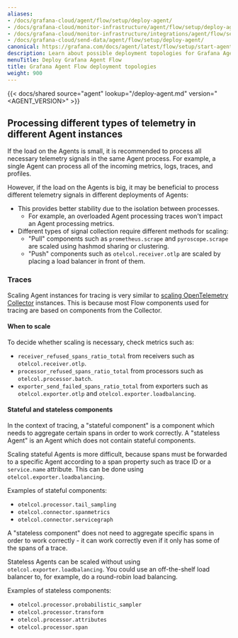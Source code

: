 ```yaml
---
aliases:
- /docs/grafana-cloud/agent/flow/setup/deploy-agent/
- /docs/grafana-cloud/monitor-infrastructure/agent/flow/setup/deploy-agent/
- /docs/grafana-cloud/monitor-infrastructure/integrations/agent/flow/setup/deploy-agent/
- /docs/grafana-cloud/send-data/agent/flow/setup/deploy-agent/
canonical: https://grafana.com/docs/agent/latest/flow/setup/start-agent/
description: Learn about possible deployment topologies for Grafana Agent Flow
menuTitle: Deploy Grafana Agent Flow
title: Grafana Agent Flow deployment topologies
weight: 900
---
```


{{< docs/shared source="agent" lookup="/deploy-agent.md" version="<AGENT_VERSION>" >}}

## Processing different types of telemetry in different Agent instances

If the load on the Agents is small, it is recommended to process all necessary telemetry signals in the same Agent process. 
For example, a single Agent can process all of the incoming metrics, logs, traces, and profiles.

However, if the load on the Agents is big, it may be beneficial to process different telemetry signals in different deployments of Agents:
* This provides better stability due to the isolation between processes.
  * For example, an overloaded Agent processing traces won't impact an Agent processing metrics.
* Different types of signal collection require different methods for scaling:
  * "Pull" components such as `prometheus.scrape` and `pyroscope.scrape` are scaled using hashmod sharing or clustering. 
  * "Push" components such as `otelcol.receiver.otlp` are scaled by placing a load balancer in front of them.

### Traces

Scaling Agent instances for tracing is very similar to [scaling OpenTelemetry Collector][scaling-collector] instances.
This is because most Flow components used for tracing are based on components from the Collector.

[scaling-collector]: https://opentelemetry.io/docs/collector/scaling/

#### When to scale

To decide whether scaling is necessary, check metrics such as:
* `receiver_refused_spans_ratio_total` from receivers such as `otelcol.receiver.otlp`.
* `processor_refused_spans_ratio_total` from processors such as `otelcol.processor.batch`.
* `exporter_send_failed_spans_ratio_total` from exporters such as `otelcol.exporter.otlp` and `otelcol.exporter.loadbalancing`.

#### Stateful and stateless components

In the context of tracing, a "stateful component" is a component 
which needs to aggregate certain spans in order to work correctly.
A "stateless Agent" is an Agent which does not contain stateful components.

Scaling stateful Agents is more difficult, because spans must be forwarded to a 
specific Agent according to a span property such as trace ID or a `service.name` attribute.
This can be done using `otelcol.exporter.loadbalancing`.

Examples of stateful components:

* `otelcol.processor.tail_sampling`
* `otelcol.connector.spanmetrics`
* `otelcol.connector.servicegraph`

<!-- TODO: link to the otelcol.exporter.loadbalancing docs for more info -->

A "stateless component" does not need to aggregate specific spans in order to work correctly - 
it can work correctly even if it only has some of the spans of a trace.

Stateless Agents can be scaled without using `otelcol.exporter.loadbalancing`.
You could use an off-the-shelf load balancer to, for example, do a round-robin load balancing.

Examples of stateless components:
* `otelcol.processor.probabilistic_sampler`
* `otelcol.processor.transform`
* `otelcol.processor.attributes`
* `otelcol.processor.span`
